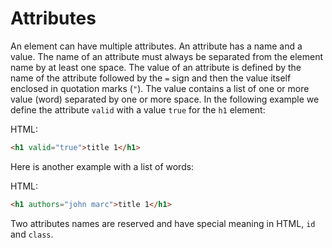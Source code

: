 # Attributes

An element can have multiple attributes. An attribute has a name and a value. The name of an attribute must always be separated from the element name by at least one space. The value of an attribute is defined by  the name of the attribute followed by the `=` sign and then the value itself enclosed in quotation marks (`"`). The value contains a list of one or more value (word) separated by one or more space. In the following example we define the attribute `valid` with a value `true` for the `h1` element:

HTML:

``` html
<h1 valid="true">title 1</h1>
```

Here is another example with a list of words: 

HTML:

``` html
<h1 authors="john marc">title 1</h1>
```

Two attributes names are reserved and have special meaning in HTML, `id` and `class`.
